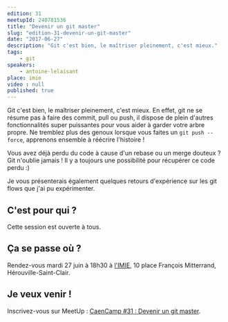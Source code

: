```yaml
---
edition: 31
meetupId: 240781536
title: "Devenir un git master"
slug: "edition-31-devenir-un-git-master"
date: "2017-06-27"
description: "Git c'est bien, le maîtriser pleinement, c'est mieux."
tags:
    - git
speakers:
    - antoine-lelaisant
place: imie
video : null
published: true
---
```


Git c'est bien, le maîtriser pleinement, c'est mieux. En effet, git ne se résume pas à faire des
commit, pull ou push, il dispose de plein d'autres fonctionnalités super puissantes pour vous aider
à garder votre arbre propre. Ne tremblez plus des genoux lorsque vous faites un `git push --force`,
apprenons ensemble à réécrire l'histoire !

Vous avez déjà perdu du code à cause d'un rebase ou un merge douteux ? Git n'oublie jamais ! Il y a
toujours une possibilité pour récupérer ce code perdu :)

Je vous présenterais également quelques retours d'expérience sur les git flows que j'ai pu
expérimenter.

<!-- more -->

## C'est pour qui ?

Cette session est ouverte à tous.

## Ça se passe où ?

Rendez-vous mardi 27 juin à 18h30 à [l'IMIE](http://imie-ecole-informatique.fr/campus/caen.html), 10
place François Mitterrand, Hérouville-Saint-Clair.

## Je veux venir !

Inscrivez-vous sur MeetUp :
[CaenCamp #31 : Devenir un git master](https://www.meetup.com/CaenCamp/events/240781536/).
